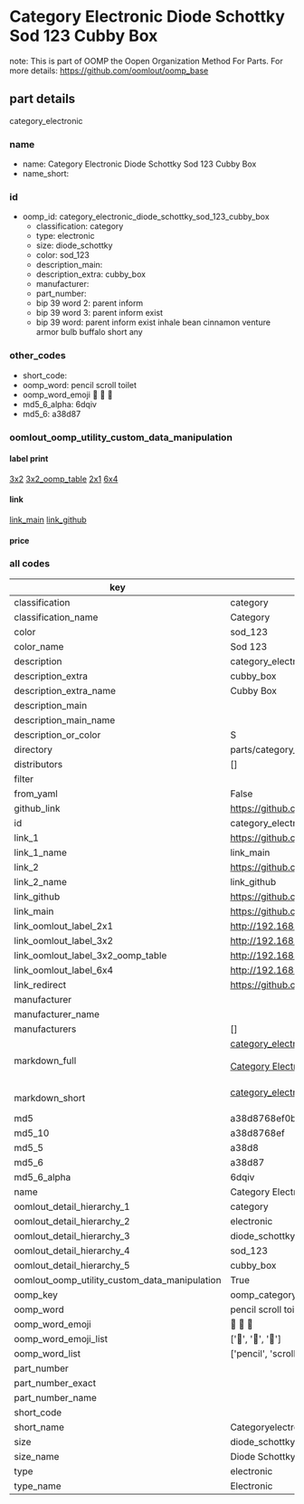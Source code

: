 # Category Electronic Diode Schottky Sod 123 Cubby Box  

note: This is part of OOMP the Oopen Organization Method For Parts. For more details: https://github.com/oomlout/oomp_base

##  part details
  



category_electronic



### name
* name: Category Electronic Diode Schottky Sod 123 Cubby Box
* name_short: 
### id
* oomp_id: category_electronic_diode_schottky_sod_123_cubby_box
  * classification: category
  * type: electronic
  * size: diode_schottky
  * color: sod_123
  * description_main: 
  * description_extra: cubby_box
  * manufacturer: 
  * part_number: 
  * bip 39 word 2: parent inform
  * bip 39 word 3: parent inform exist
  * bip 39 word: parent inform exist inhale bean cinnamon venture armor bulb buffalo short any

### other_codes
* short_code: 
* oomp_word: pencil scroll toilet
* oomp_word_emoji :pencil: :scroll: :toilet:
* md5_6_alpha: 6dqiv
* md5_6: a38d87






### oomlout_oomp_utility_custom_data_manipulation
#### label print
[3x2](http://192.168.1.245:1112/?label=oomp%206dqiv)
[3x2_oomp_table](http://192.168.1.108:1112/?label=oomp%206dqiv)
[2x1](http://192.168.1.242:1112/?label=oomp%206dqiv)
[6x4](http://192.168.1.55:1112/?label=oomp%206dqiv)    

#### link

[link_main](https://github.com/oomlout/oomlout_oomp_version_1_messy/tree/main/parts/category_electronic_diode_schottky_sod_123_cubby_box) [link_github](https://github.com/oomlout/oomlout_oomp_version_1_messy/tree/main/parts/category_electronic_diode_schottky_sod_123_cubby_box)                             

#### price







### all codes 
| key | value |  
| --- | --- |  
| classification | category |  
| classification_name | Category |  
| color | sod_123 |  
| color_name | Sod 123 |  
| description | category_electronic |  
| description_extra | cubby_box |  
| description_extra_name | Cubby Box |  
| description_main |  |  
| description_main_name |  |  
| description_or_color | S  |  
| directory | parts/category_electronic_diode_schottky_sod_123_cubby_box |  
| distributors | [] |  
| filter |  |  
| from_yaml | False |  
| github_link | https://github.com/oomlout/oomlout_oomp_part_src/tree/main/parts/category_electronic_diode_schottky_sod_123_cubby_box |  
| id | category_electronic_diode_schottky_sod_123_cubby_box |  
| link_1 | https://github.com/oomlout/oomlout_oomp_version_1_messy/tree/main/parts/category_electronic_diode_schottky_sod_123_cubby_box |  
| link_1_name | link_main |  
| link_2 | https://github.com/oomlout/oomlout_oomp_version_1_messy/tree/main/parts/category_electronic_diode_schottky_sod_123_cubby_box |  
| link_2_name | link_github |  
| link_github | https://github.com/oomlout/oomlout_oomp_version_1_messy/tree/main/parts/category_electronic_diode_schottky_sod_123_cubby_box |  
| link_main | https://github.com/oomlout/oomlout_oomp_version_1_messy/tree/main/parts/category_electronic_diode_schottky_sod_123_cubby_box |  
| link_oomlout_label_2x1 | http://192.168.1.242:1112/?label=oomp%206dqiv |  
| link_oomlout_label_3x2 | http://192.168.1.245:1112/?label=oomp%206dqiv |  
| link_oomlout_label_3x2_oomp_table | http://192.168.1.108:1112/?label=oomp%206dqiv |  
| link_oomlout_label_6x4 | http://192.168.1.55:1112/?label=oomp%206dqiv |  
| link_redirect | https://github.com/oomlout/oomlout_oomp_version_1_messy/tree/main/parts/category_electronic_diode_schottky_sod_123_cubby_box |  
| manufacturer |  |  
| manufacturer_name |  |  
| manufacturers | [] |  
| markdown_full | [category_electronic_diode_schottky_sod_123_cubby_box](none)<br>[](none)<br>[Category Electronic Diode Schottky Sod 123 Cubby Box](none)<br><br> |  
| markdown_short | [category_electronic_diode_schottky_sod_123_cubby_box](none)<br><br> |  
| md5 | a38d8768ef0bfe48a409c73a9f9ce501 |  
| md5_10 | a38d8768ef |  
| md5_5 | a38d8 |  
| md5_6 | a38d87 |  
| md5_6_alpha | 6dqiv |  
| name | Category Electronic Diode Schottky Sod 123 Cubby Box |  
| oomlout_detail_hierarchy_1 | category |  
| oomlout_detail_hierarchy_2 | electronic |  
| oomlout_detail_hierarchy_3 | diode_schottky |  
| oomlout_detail_hierarchy_4 | sod_123 |  
| oomlout_detail_hierarchy_5 | cubby_box |  
| oomlout_oomp_utility_custom_data_manipulation | True |  
| oomp_key | oomp_category_electronic_diode_schottky_sod_123_cubby_box |  
| oomp_word | pencil scroll toilet |  
| oomp_word_emoji | :pencil: :scroll: :toilet: |  
| oomp_word_emoji_list | [':pencil:', ':scroll:', ':toilet:'] |  
| oomp_word_list | ['pencil', 'scroll', 'toilet'] |  
| part_number |  |  
| part_number_exact |  |  
| part_number_name |  |  
| short_code |  |  
| short_name | Categoryelectronic |  
| size | diode_schottky |  
| size_name | Diode Schottky |  
| type | electronic |  
| type_name | Electronic |  

